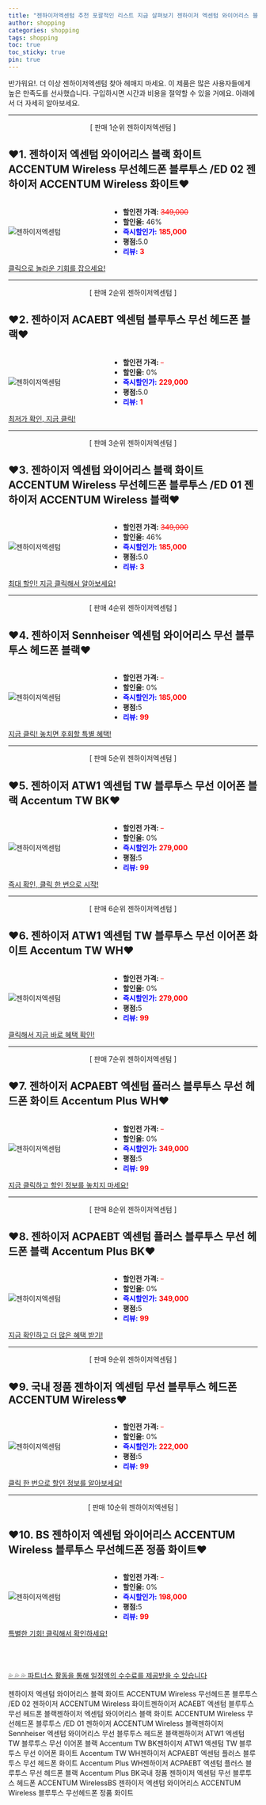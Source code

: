 ```yaml
---
title: "젠하이저엑센텀 추천 포괄적인 리스트 지금 살펴보기 젠하이저 엑센텀 와이어리스 블랙 화이트"
author: shopping
categories: shopping
tags: shopping
toc: true
toc_sticky: true
pin: true
---
```

반가워요!. 더 이상 젠하이저엑센텀 찾아 헤매지 마세요. 이 제품은 많은 사용자들에게 높은 만족도를 선사했습니다. 구입하시면 시간과 비용을 절약할 수 있을 거에요. 아래에서 더 자세히 알아보세요.

---
<p class="toplist" style="margin: 0 auto; display: block; width: fit-content;">[ 판매 1순위 젠하이저엑센텀 ]</p>

<h2><strong>❤️1. 젠하이저 엑센텀 와이어리스 블랙 화이트 ACCENTUM Wireless 무선헤드폰 블루투스 /ED 02 젠하이저 ACCENTUM Wireless 화이트❤️</strong></h2>

<div style="display: flex; align-items: center;">
    <div style="flex: 0.4;">
        <img src="https://thumbnail6.coupangcdn.com/thumbnails/remote/230x230ex/image/vendor_inventory/1ded/91e086bc40f13090b443eb2c032897b4da1aeab7769a80531d234fd34582.jpg" alt="젠하이저엑센텀" style="max-width: 100%;">
    </div>
    <div style="flex: 0.6; margin-left: 10px;">
        <ul>
            <li><strong>할인전 가격:</strong> <del style="color: red;">349,000</del></li>
            <li><strong>할인율:</strong> 46%</li>
            <li><span style='color:blue'><strong>즉시할인가:</strong></span> <span style='color:red'><strong>185,000</strong></span></li>
            <li><strong>평점:</strong>5.0</li>
            <li><span style='color:blue'><strong>리뷰:</strong></span> <span style='color:red'><strong>3</strong></span></li>
        </ul>
    </div>
</div>
<div class="center">
    <a href="https://William4Davisa.github.io?lptag=AF9450613&subid=githubio&pageKey=8020372864&traceid=V0-153&itemId=22410803775&vendorItemId=89534440106" class="myButton">
        클릭으로 놀라운 기회를 잡으세요!
    </a>
</div>


---
<p class="toplist" style="margin: 0 auto; display: block; width: fit-content;">[ 판매 2순위 젠하이저엑센텀 ]</p>

<h2><strong>❤️2. 젠하이저 ACAEBT 엑센텀 블루투스 무선 헤드폰 블랙❤️</strong></h2>

<div style="display: flex; align-items: center;">
    <div style="flex: 0.4;">
        <img src="https://thumbnail8.coupangcdn.com/thumbnails/remote/230x230ex/image/vendor_inventory/84f8/c1c3a344643d5075fc269bb7a5d7b3a1b53fdfdc72755ede35b2a6d21a9e.jpg" alt="젠하이저엑센텀" style="max-width: 100%;">
    </div>
    <div style="flex: 0.6; margin-left: 10px;">
        <ul>
            <li><strong>할인전 가격:</strong> <del style="color: red;">-</del></li>
            <li><strong>할인율:</strong> 0%</li>
            <li><span style='color:blue'><strong>즉시할인가:</strong></span> <span style='color:red'><strong>229,000</strong></span></li>
            <li><strong>평점:</strong>5.0</li>
            <li><span style='color:blue'><strong>리뷰:</strong></span> <span style='color:red'><strong>1</strong></span></li>
        </ul>
    </div>
</div>
<div class="center">
    <a href="https://William4Davisa.github.io?lptag=AF9450613&subid=githubio&pageKey=8040132774&traceid=V0-153&itemId=22508094032&vendorItemId=89550196068" class="myButton">
        최저가 확인, 지금 클릭!
    </a>
</div>


---
<p class="toplist" style="margin: 0 auto; display: block; width: fit-content;">[ 판매 3순위 젠하이저엑센텀 ]</p>

<h2><strong>❤️3. 젠하이저 엑센텀 와이어리스 블랙 화이트 ACCENTUM Wireless 무선헤드폰 블루투스 /ED 01 젠하이저 ACCENTUM Wireless 블랙❤️</strong></h2>

<div style="display: flex; align-items: center;">
    <div style="flex: 0.4;">
        <img src="https://thumbnail10.coupangcdn.com/thumbnails/remote/230x230ex/image/vendor_inventory/227b/c4c4757137940a36867cb5bf87b43da83a5d32f0d4f02ff7a77aaa28b5f3.jpg" alt="젠하이저엑센텀" style="max-width: 100%;">
    </div>
    <div style="flex: 0.6; margin-left: 10px;">
        <ul>
            <li><strong>할인전 가격:</strong> <del style="color: red;">349,000</del></li>
            <li><strong>할인율:</strong> 46%</li>
            <li><span style='color:blue'><strong>즉시할인가:</strong></span> <span style='color:red'><strong>185,000</strong></span></li>
            <li><strong>평점:</strong>5.0</li>
            <li><span style='color:blue'><strong>리뷰:</strong></span> <span style='color:red'><strong>3</strong></span></li>
        </ul>
    </div>
</div>
<div class="center">
    <a href="https://William4Davisa.github.io?lptag=AF9450613&subid=githubio&pageKey=8020372864&traceid=V0-153&itemId=22410803773&vendorItemId=89534440093" class="myButton">
        최대 할인! 지금 클릭해서 알아보세요!
    </a>
</div>


---
<p class="toplist" style="margin: 0 auto; display: block; width: fit-content;">[ 판매 4순위 젠하이저엑센텀 ]</p>

<h2><strong>❤️4. 젠하이저 Sennheiser 엑센텀 와이어리스 무선 블루투스 헤드폰 블랙❤️</strong></h2>

<div style="display: flex; align-items: center;">
    <div style="flex: 0.4;">
        <img src="https://thumbnail6.coupangcdn.com/thumbnails/remote/230x230ex/image/vendor_inventory/d7fe/caea1c1a009a3273cfc3442f8fa7b41e206523204d1b1baae6a788488606.jpg" alt="젠하이저엑센텀" style="max-width: 100%;">
    </div>
    <div style="flex: 0.6; margin-left: 10px;">
        <ul>
            <li><strong>할인전 가격:</strong> <del style="color: red;">-</del></li>
            <li><strong>할인율:</strong> 0%</li>
            <li><span style='color:blue'><strong>즉시할인가:</strong></span> <span style='color:red'><strong>185,000</strong></span></li>
            <li><strong>평점:</strong>5</li>
            <li><span style='color:blue'><strong>리뷰:</strong></span> <span style='color:red'><strong>99</strong></span></li>
        </ul>
    </div>
</div>
<div class="center">
    <a href="https://William4Davisa.github.io?lptag=AF9450613&subid=githubio&pageKey=8072758387&traceid=V0-153&itemId=22729949822&vendorItemId=90479790780" class="myButton">
        지금 클릭! 놓치면 후회할 특별 혜택!
    </a>
</div>


---
<p class="toplist" style="margin: 0 auto; display: block; width: fit-content;">[ 판매 5순위 젠하이저엑센텀 ]</p>

<h2><strong>❤️5. 젠하이저 ATW1 엑센텀 TW 블루투스 무선 이어폰 블랙 Accentum TW BK❤️</strong></h2>

<div style="display: flex; align-items: center;">
    <div style="flex: 0.4;">
        <img src="https://thumbnail8.coupangcdn.com/thumbnails/remote/230x230ex/image/vendor_inventory/33ed/3eeb9d1af27ef2564bb6807b28d66ce104cc2effb7b5978d47735d5e0a3e.jpg" alt="젠하이저엑센텀" style="max-width: 100%;">
    </div>
    <div style="flex: 0.6; margin-left: 10px;">
        <ul>
            <li><strong>할인전 가격:</strong> <del style="color: red;">-</del></li>
            <li><strong>할인율:</strong> 0%</li>
            <li><span style='color:blue'><strong>즉시할인가:</strong></span> <span style='color:red'><strong>279,000</strong></span></li>
            <li><strong>평점:</strong>5</li>
            <li><span style='color:blue'><strong>리뷰:</strong></span> <span style='color:red'><strong>99</strong></span></li>
        </ul>
    </div>
</div>
<div class="center">
    <a href="https://William4Davisa.github.io?lptag=AF9450613&subid=githubio&pageKey=8163949527&traceid=V0-153&itemId=23287214650&vendorItemId=90319468421" class="myButton">
        즉시 확인, 클릭 한 번으로 시작!
    </a>
</div>


---
<p class="toplist" style="margin: 0 auto; display: block; width: fit-content;">[ 판매 6순위 젠하이저엑센텀 ]</p>

<h2><strong>❤️6. 젠하이저 ATW1 엑센텀 TW 블루투스 무선 이어폰 화이트 Accentum TW WH❤️</strong></h2>

<div style="display: flex; align-items: center;">
    <div style="flex: 0.4;">
        <img src="https://thumbnail9.coupangcdn.com/thumbnails/remote/230x230ex/image/vendor_inventory/b24c/6f7fcc4911a0db0093782a329a43077b49c1cc0d1268fd933be0552b55cf.jpg" alt="젠하이저엑센텀" style="max-width: 100%;">
    </div>
    <div style="flex: 0.6; margin-left: 10px;">
        <ul>
            <li><strong>할인전 가격:</strong> <del style="color: red;">-</del></li>
            <li><strong>할인율:</strong> 0%</li>
            <li><span style='color:blue'><strong>즉시할인가:</strong></span> <span style='color:red'><strong>279,000</strong></span></li>
            <li><strong>평점:</strong>5</li>
            <li><span style='color:blue'><strong>리뷰:</strong></span> <span style='color:red'><strong>99</strong></span></li>
        </ul>
    </div>
</div>
<div class="center">
    <a href="https://William4Davisa.github.io?lptag=AF9450613&subid=githubio&pageKey=8163957162&traceid=V0-153&itemId=23287244897&vendorItemId=90319497939" class="myButton">
        클릭해서 지금 바로 혜택 확인!
    </a>
</div>


---
<p class="toplist" style="margin: 0 auto; display: block; width: fit-content;">[ 판매 7순위 젠하이저엑센텀 ]</p>

<h2><strong>❤️7. 젠하이저 ACPAEBT 엑센텀 플러스 블루투스 무선 헤드폰 화이트 Accentum Plus WH❤️</strong></h2>

<div style="display: flex; align-items: center;">
    <div style="flex: 0.4;">
        <img src="https://thumbnail8.coupangcdn.com/thumbnails/remote/230x230ex/image/vendor_inventory/7992/b7c902161af95d56336b1fda9b3248d7d1a4228f2f514b9eaf0d6835cea4.jpg" alt="젠하이저엑센텀" style="max-width: 100%;">
    </div>
    <div style="flex: 0.6; margin-left: 10px;">
        <ul>
            <li><strong>할인전 가격:</strong> <del style="color: red;">-</del></li>
            <li><strong>할인율:</strong> 0%</li>
            <li><span style='color:blue'><strong>즉시할인가:</strong></span> <span style='color:red'><strong>349,000</strong></span></li>
            <li><strong>평점:</strong>5</li>
            <li><span style='color:blue'><strong>리뷰:</strong></span> <span style='color:red'><strong>99</strong></span></li>
        </ul>
    </div>
</div>
<div class="center">
    <a href="https://William4Davisa.github.io?lptag=AF9450613&subid=githubio&pageKey=8034750893&traceid=V0-153&itemId=22476720972&vendorItemId=89549878037" class="myButton">
        지금 클릭하고 할인 정보를 놓치지 마세요!
    </a>
</div>


---
<p class="toplist" style="margin: 0 auto; display: block; width: fit-content;">[ 판매 8순위 젠하이저엑센텀 ]</p>

<h2><strong>❤️8. 젠하이저 ACPAEBT 엑센텀 플러스 블루투스 무선 헤드폰 블랙 Accentum Plus BK❤️</strong></h2>

<div style="display: flex; align-items: center;">
    <div style="flex: 0.4;">
        <img src="https://thumbnail8.coupangcdn.com/thumbnails/remote/230x230ex/image/vendor_inventory/7d9e/174b08dea91ec852518262f71514e91d7f33e23ece43af9a436c30e9fea9.jpg" alt="젠하이저엑센텀" style="max-width: 100%;">
    </div>
    <div style="flex: 0.6; margin-left: 10px;">
        <ul>
            <li><strong>할인전 가격:</strong> <del style="color: red;">-</del></li>
            <li><strong>할인율:</strong> 0%</li>
            <li><span style='color:blue'><strong>즉시할인가:</strong></span> <span style='color:red'><strong>349,000</strong></span></li>
            <li><strong>평점:</strong>5</li>
            <li><span style='color:blue'><strong>리뷰:</strong></span> <span style='color:red'><strong>99</strong></span></li>
        </ul>
    </div>
</div>
<div class="center">
    <a href="https://William4Davisa.github.io?lptag=AF9450613&subid=githubio&pageKey=8034541655&traceid=V0-153&itemId=22475612610&vendorItemId=89549848586" class="myButton">
        지금 확인하고 더 많은 혜택 받기!
    </a>
</div>


---
<p class="toplist" style="margin: 0 auto; display: block; width: fit-content;">[ 판매 9순위 젠하이저엑센텀 ]</p>

<h2><strong>❤️9. 국내 정품 젠하이저 엑센텀 무선 블루투스 헤드폰 ACCENTUM Wireless❤️</strong></h2>

<div style="display: flex; align-items: center;">
    <div style="flex: 0.4;">
        <img src="https://thumbnail6.coupangcdn.com/thumbnails/remote/230x230ex/image/vendor_inventory/6a54/57443ded31ee26b5715e912cc75c9ff2d6a9cfcd44bc1f36abdba43375eb.jpg" alt="젠하이저엑센텀" style="max-width: 100%;">
    </div>
    <div style="flex: 0.6; margin-left: 10px;">
        <ul>
            <li><strong>할인전 가격:</strong> <del style="color: red;">-</del></li>
            <li><strong>할인율:</strong> 0%</li>
            <li><span style='color:blue'><strong>즉시할인가:</strong></span> <span style='color:red'><strong>222,000</strong></span></li>
            <li><strong>평점:</strong>5</li>
            <li><span style='color:blue'><strong>리뷰:</strong></span> <span style='color:red'><strong>99</strong></span></li>
        </ul>
    </div>
</div>
<div class="center">
    <a href="https://William4Davisa.github.io?lptag=AF9450613&subid=githubio&pageKey=8011109956&traceid=V0-153&itemId=22350677125&vendorItemId=89477807569" class="myButton">
        클릭 한 번으로 할인 정보를 알아보세요!
    </a>
</div>


---
<p class="toplist" style="margin: 0 auto; display: block; width: fit-content;">[ 판매 10순위 젠하이저엑센텀 ]</p>

<h2><strong>❤️10. BS 젠하이저 엑센텀 와이어리스 ACCENTUM Wireless 블루투스 무선헤드폰 정품 화이트❤️</strong></h2>

<div style="display: flex; align-items: center;">
    <div style="flex: 0.4;">
        <img src="https://thumbnail9.coupangcdn.com/thumbnails/remote/230x230ex/image/vendor_inventory/dfeb/7e0a5f62dbb98803c537f79ceb648d631e3420670109d71442e00617cba8.jpg" alt="젠하이저엑센텀" style="max-width: 100%;">
    </div>
    <div style="flex: 0.6; margin-left: 10px;">
        <ul>
            <li><strong>할인전 가격:</strong> <del style="color: red;">-</del></li>
            <li><strong>할인율:</strong> 0%</li>
            <li><span style='color:blue'><strong>즉시할인가:</strong></span> <span style='color:red'><strong>198,000</strong></span></li>
            <li><strong>평점:</strong>5</li>
            <li><span style='color:blue'><strong>리뷰:</strong></span> <span style='color:red'><strong>99</strong></span></li>
        </ul>
    </div>
</div>
<div class="center">
    <a href="https://William4Davisa.github.io?lptag=AF9450613&subid=githubio&pageKey=8090396000&traceid=V0-153&itemId=22847757206&vendorItemId=89882447158" class="myButton">
        특별한 기회! 클릭해서 확인하세요!
    </a>
</div>

<br><br><br>[💦 💦 💦 파트너스 활동을 통해 일정액의 수수료를 제공받을 수 있습니다](https://link.coupang.com/a/bcpT2c)<br><br>젠하이저 엑센텀 와이어리스 블랙 화이트 ACCENTUM Wireless 무선헤드폰 블루투스 /ED 02 젠하이저 ACCENTUM Wireless 화이트젠하이저 ACAEBT 엑센텀 블루투스 무선 헤드폰 블랙젠하이저 엑센텀 와이어리스 블랙 화이트 ACCENTUM Wireless 무선헤드폰 블루투스 /ED 01 젠하이저 ACCENTUM Wireless 블랙젠하이저 Sennheiser 엑센텀 와이어리스 무선 블루투스 헤드폰 블랙젠하이저 ATW1 엑센텀 TW 블루투스 무선 이어폰 블랙 Accentum TW BK젠하이저 ATW1 엑센텀 TW 블루투스 무선 이어폰 화이트 Accentum TW WH젠하이저 ACPAEBT 엑센텀 플러스 블루투스 무선 헤드폰 화이트 Accentum Plus WH젠하이저 ACPAEBT 엑센텀 플러스 블루투스 무선 헤드폰 블랙 Accentum Plus BK국내 정품 젠하이저 엑센텀 무선 블루투스 헤드폰 ACCENTUM WirelessBS 젠하이저 엑센텀 와이어리스 ACCENTUM Wireless 블루투스 무선헤드폰 정품 화이트